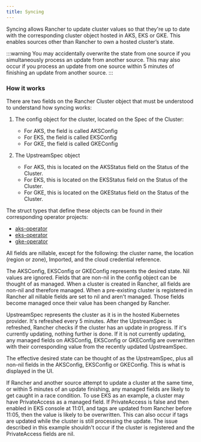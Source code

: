 ```yaml
---
title: Syncing
---
```


<head>
  <link rel="canonical" href="https://ranchermanager.docs.rancher.com/reference-guides/cluster-configuration/rancher-server-configuration/sync-clusters"/>
</head>

Syncing allows Rancher to update cluster values so that they're up to date with the corresponding cluster object hosted in AKS, EKS or GKE. This enables sources other than Rancher to own a hosted cluster’s state.

:::warning
You may accidentally overwrite the state from one source if you simultaneously process an update from another source. This may also occur if you process an update from one source within 5 minutes of finishing an update from another source.
:::

### How it works

There are two fields on the Rancher Cluster object that must be understood to understand how syncing works:

1. The config object for the cluster, located on the Spec of the Cluster:

   * For AKS, the field is called AKSConfig
   * For EKS, the field is called EKSConfig
   * For GKE, the field is called GKEConfig

2. The UpstreamSpec object

   * For AKS, this is located on the AKSStatus field on the Status of the Cluster.
   * For EKS, this is located on the EKSStatus field on the Status of the Cluster.
   * For GKE, this is located on the GKEStatus field on the Status of the Cluster.

The struct types that define these objects can be found in their corresponding operator projects:

  * [aks-operator](https://github.com/rancher/aks-operator/blob/master/pkg/apis/aks.cattle.io/v1/types.go)
  * [eks-operator](https://github.com/rancher/eks-operator/blob/master/pkg/apis/eks.cattle.io/v1/types.go)
  * [gke-operator](https://github.com/rancher/gke-operator/blob/master/pkg/apis/gke.cattle.io/v1/types.go)

All fields  are nillable, except for the following: the cluster name, the location (region or zone), Imported, and the cloud credential reference.

The AKSConfig, EKSConfig or GKEConfig represents the desired state. Nil values are ignored. Fields that are non-nil in the config object can be thought of as managed. When a cluster is created in Rancher, all fields are non-nil and therefore managed. When a pre-existing cluster is registered in Rancher all nillable fields are set to nil and aren't managed. Those fields become managed once their value has been changed by Rancher.

UpstreamSpec represents the cluster as it is in the hosted Kubernetes provider. It's refreshed every 5 minutes. After the UpstreamSpec is refreshed, Rancher checks if the cluster has an update in progress. If it's currently updating, nothing further is done. If it is not currently updating, any managed fields on AKSConfig, EKSConfig or GKEConfig are overwritten with their corresponding value from the recently updated UpstreamSpec.

The effective desired state can be thought of as the UpstreamSpec, plus all non-nil fields in the AKSConfig, EKSConfig or GKEConfig. This is what is displayed in the UI.

If Rancher and another source attempt to update a cluster at the same time, or within 5 minutes of an update finishing, any managed fields are likely to get caught in a race condition. To use EKS as an example, a cluster may have PrivateAccess as a managed field. If PrivateAccess is false and then enabled in EKS console at 11:01, and tags are updated from Rancher before 11:05, then the value is likely to be overwritten. This can also occur if tags are updated while the cluster is still processing the update. The issue described in this example shouldn't occur if the cluster is registered and the PrivateAccess fields are nil.
